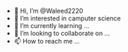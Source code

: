 - 👋 Hi, I’m @Waleed2220
- 👀 I’m interested in camputer science 
- 🌱 I’m currently learning ...
- 💞️ I’m looking to collaborate on ...
- 📫 How to reach me ...

<!---
Waleed2220/Waleed2220 is a ✨ special ✨ repository because its `README.md` (this file) appears on your GitHub profile.
You can click the Preview link to take a look at your changes.
--->
